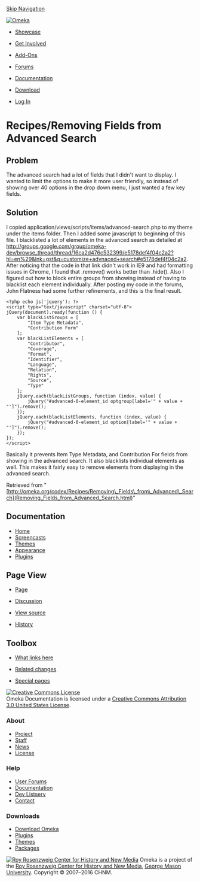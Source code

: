 <div id="wrap">

[Skip Navigation](Removing_Fields_from_Advanced_Search.html#content)
<div id="header">

<div class="padding">

<span
id="logo">[![Omeka](http://omeka.org/ui/i/logo-horizontal-288px.gif)](../../index.html)</span>
<div id="search-form">

</div>

-   <div id="nav-showcase">

    </div>

    [Showcase](../../showcase.1.html)
-   <div id="nav-involved">

    </div>

    [Get Involved](../../index.html%3Fp=124.html)
-   <div id="nav-addons">

    </div>

    [Add-Ons](../../add-ons.1.html)
-   <div id="nav-forums">

    </div>

    [Forums](../../forums/topic/mysqli-stmt.bind-result.html)
-   <div id="nav-documentation">

    </div>

    [Documentation](http://omeka.org/codex/)
-   <div id="nav-download">

    </div>

    [Download](../../download.1.html)

</div>

</div>

<div id="content">

<div class="padding">

<div id="user-meta">

-   <div id="pt-login">

    </div>

    [Log
    In](http://omeka.org/c/index.php?title=Special:UserLogin&returnto=Recipes/Removing%20Fields%20from%20Advanced%20Search)

</div>

Recipes/Removing Fields from Advanced Search
============================================

<div id="primary">

<span id="Problem" class="mw-headline"> Problem </span>
-------------------------------------------------------

The advanced search had a lot of fields that I didn't want to display. I
wanted to limit the options to make it more user friendly, so instead of
showing over 40 options in the drop down menu, I just wanted a few key
fields.

<span id="Solution" class="mw-headline"> Solution </span>
---------------------------------------------------------

I copied application/views/scripts/items/advanced-search.php to my theme
under the items folder. Then I added some javascript to beginning of
this file. I blacklisted a lot of elements in the advanced search as
detailed at
<http://groups.google.com/group/omeka-dev/browse_thread/thread/16ca2d476c532399/e5178def4f04c2a2?hl=en%29&lnk=gst&q=customize+advnaced+search#e5178def4f04c2a2>.
After noticing that the code in that link didn't work in IE9 and had
formatting issues in Chrome, I found that .remove() works better than
.hide(). Also I figured out how to block entire groups from showing
instead of having to blacklist each element individually. After posting
my code in the forums, John Flatness had some further refinements, and
this is the final result.

<div class="mw-geshi mw-content-ltr" dir="ltr">

<div class="php source-php">

``` {.de1}
<?php echo js('jquery'); ?>
<script type="text/javascript" charset="utf-8">
jQuery(document).ready(function () {
    var blackListGroups = [
        "Item Type Metadata",
        "Contribution Form"
    ];
    var blackListElements = [
        "Contributor",
        "Coverage",
        "Format",
        "Identifier",
        "Language",
        "Relation",
        "Rights",
        "Source",
        "Type"
    ];
    jQuery.each(blackListGroups, function (index, value) {
        jQuery("#advanced-0-element_id optgroup[label='" + value + "']").remove();
    });
    jQuery.each(blackListElements, function (index, value) {
        jQuery("#advanced-0-element_id option[label='" + value + "']").remove();
    });
});
</script>
```

</div>

</div>

Basically it prevents Item Type Metadata, and Contribution For fields
from showing in the advanced search. It also blacklists individual
elements as well. This makes it fairly easy to remove elements from
displaying in the advanced search.

<div class="printfooter">

Retrieved from
"[http://omeka.org/codex/Recipes/Removing\_Fields\_from\_Advanced\_Search](Removing_Fields_from_Advanced_Search.html)"

</div>

<div id="catlinks" class="catlinks catlinks-allhidden">

</div>

</div>

<div id="secondary">

<div class="portlet">

Documentation
-------------

-   [Home](http://omeka.org/codex/)
-   [Screencasts](http://omeka.org/codex/Screencasts)
-   [Themes](http://omeka.org/codex/Managing_Themes_2.0)
-   [Appearance](http://omeka.org/codex/Managing_Appearance_2.0)
-   [Plugins](http://omeka.org/codex/Plugins2.0)

</div>

<div class="portlet">

Page View
---------

-   <div id="nav-page">

    </div>

    [Page](Removing_Fields_from_Advanced_Search.html)
-   <div id="nav-discussion">

    </div>

    [Discussion](http://omeka.org/c/index.php?title=Talk:Recipes/Removing_Fields_from_Advanced_Search&action=edit&redlink=1)
-   <div id="nav-view_source">

    </div>

    [View
    source](http://omeka.org/c/index.php?title=Recipes/Removing_Fields_from_Advanced_Search&action=edit)
-   <div id="nav-history">

    </div>

    [History](http://omeka.org/c/index.php?title=Recipes/Removing_Fields_from_Advanced_Search&action=history)

</div>

<div id="wiki-toolbox" class="portlet">

Toolbox
-------

-   <div id="t-whatlinkshere">

    </div>

    [What links
    here](../Special:WhatLinksHere/Recipes/Removing_Fields_from_Advanced_Search.html)
-   <div id="t-recentchangeslinked">

    </div>

    [Related
    changes](../Special:RecentChangesLinked/Recipes/Removing_Fields_from_Advanced_Search.html)
-   <div id="t-specialpages">

    </div>

    [Special pages](http://omeka.org/codex/Special:SpecialPages)

</div>

[![Creative Commons
License](https://i.creativecommons.org/l/by/3.0/us/88x31.png)](http://creativecommons.org/licenses/by/3.0/us/)\
Omeka Documentation is licensed under a [Creative Commons Attribution
3.0 United States
License](http://creativecommons.org/licenses/by/3.0/us/).

</div>

</div>

</div>

<div id="footer">

<div class="padding">

<div id="sitemap">

<div class="section">

### About

-   [Project](../../index.html%3Fp=2.html)
-   [Staff](../../index.html%3Fp=3.html)
-   [News](../../blog.1.html)
-   [License](http://www.gnu.org/copyleft/gpl.html)

</div>

<div class="section">

### Help

-   [User Forums](../../forums/topic/mysqli-stmt.bind-result.html)
-   [Documentation](http://omeka.org/codex/)
-   [Dev Listserv](http://groups.google.com/group/omeka-dev)
-   [Contact](http://omeka.org/contact/)

</div>

<div class="section">

### Downloads

-   [Download Omeka](../../download.1.html)
-   [Plugins](../../plugins.html)
-   [Themes](../../download/themes/index.html)
-   [Packages](../../index.html%3Fp=222.html)

</div>

</div>

<div id="chnm-meta">

<span id="chnm-logo">[![Roy Rosenzweig Center for History and New
Media](http://omeka.org/ui/i/rrchnm-logo-regular.gif)](http://chnm.gmu.edu)</span>
Omeka is a project of the [Roy Rosenzweig Center for History and New
Media](http://chnm.gmu.edu), [George Mason
University](http://www.gmu.edu). Copyright © 2007–2016 CHNM.

</div>

</div>

</div>

</div>
